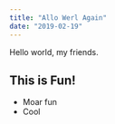 ```yaml
---
title: "Allo Werl Again"
date: "2019-02-19"
---
```


Hello world, my friends.

## This is Fun!

- Moar fun
- Cool